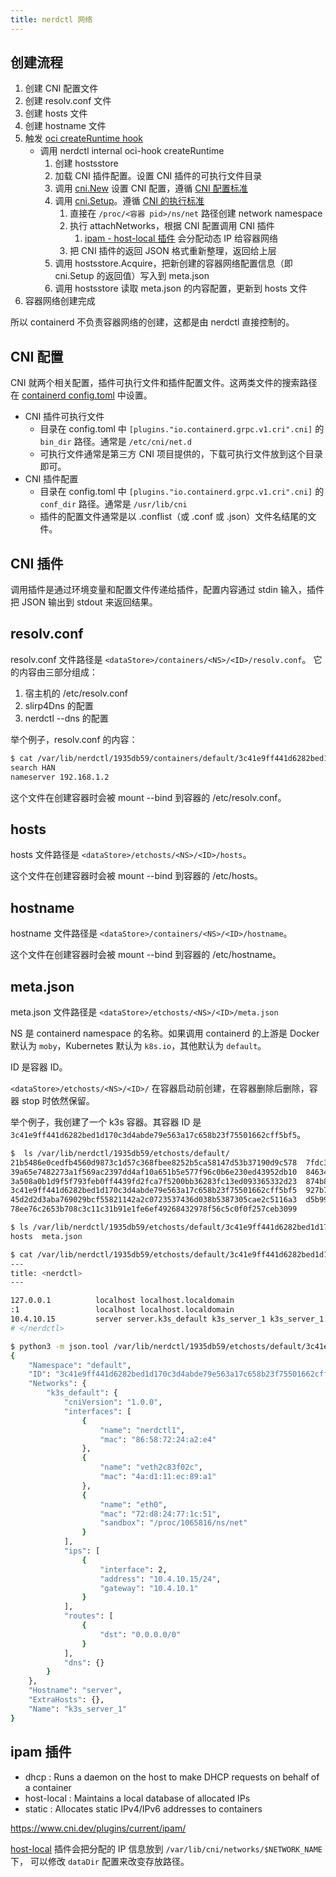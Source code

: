 ```yaml
---
title: nerdctl 网络
---
```



## 创建流程

1. 创建 CNI 配置文件
2. 创建 resolv.conf 文件
3. 创建 hosts 文件
4. 创建 hostname 文件
5. 触发 [oci createRuntime hook](https://github.com/opencontainers/runtime-spec/blob/main/runtime.md)
	- 调用 nerdctl internal oci-hook createRuntime
		1. 创建 hostsstore
		2. 加载 CNI 插件配置。设置 CNI 插件的可执行文件目录
		3. 调用 [cni.New](https://pkg.go.dev/github.com/containerd/go-cni#New) 设置 CNI 配置，遵循 [CNI 配置标准](https://www.cni.dev/docs/spec/#section-1-network-configuration-format)
		4. 调用 [cni.Setup](https://pkg.go.dev/github.com/containerd/go-cni#CNI.Setup)。遵循 [CNI 的执行标准](https://www.cni.dev/docs/spec/#section-3-execution-of-network-configurations)
			1. 直接在 `/proc/<容器 pid>/ns/net` 路径创建 network namespace
			2. 执行 attachNetworks，根据 CNI 配置调用 CNI 插件
				1. [ipam - host-local 插件](https://www.cni.dev/plugins/current/ipam/host-local/) 会分配动态 IP 给容器网络
			3. 把 CNI 插件的返回 JSON 格式重新整理，返回给上层
		5. 调用 hostsstore.Acquire，把新创建的容器网络配置信息（即 cni.Setup 的返回值）写入到 meta.json
		6. 调用 hostsstore 读取 meta.json 的内容配置，更新到 hosts 文件
6. 容器网络创建完成


所以 containerd 不负责容器网络的创建，这都是由 nerdctl 直接控制的。

## CNI 配置

CNI 就两个相关配置，插件可执行文件和插件配置文件。这两类文件的搜索路径在 [containerd config.toml](./containerd.md#config.toml) 中设置。

- CNI 插件可执行文件
  - 目录在 config.toml 中 `[plugins."io.containerd.grpc.v1.cri".cni]` 的 `bin_dir` 路径。通常是 `/etc/cni/net.d`
  - 可执行文件通常是第三方 CNI 项目提供的，下载可执行文件放到这个目录即可。
- CNI 插件配置
  - 目录在 config.toml 中 `[plugins."io.containerd.grpc.v1.cri".cni]` 的 `conf_dir` 路径。通常是 `/usr/lib/cni`
  - 插件的配置文件通常是以 .conflist（或 .conf 或 .json）文件名结尾的文件。

## CNI 插件

调用插件是通过环境变量和配置文件传递给插件，配置内容通过 stdin 输入，插件把 JSON 输出到 stdout 来返回结果。

## resolv.conf

resolv.conf 文件路径是 `<dataStore>/containers/<NS>/<ID>/resolv.conf`。
它的内容由三部分组成：

1. 宿主机的 /etc/resolv.conf
2. slirp4Dns 的配置
3. nerdctl --dns 的配置

举个例子，resolv.conf 的内容：

```sh
$ cat /var/lib/nerdctl/1935db59/containers/default/3c41e9ff441d6282bed1d170c3d4abde79e563a17c658b23f75501662cff5bf5/resolv.conf
search HAN
nameserver 192.168.1.2
```

这个文件在创建容器时会被 mount --bind 到容器的 /etc/resolv.conf。

## hosts

hosts 文件路径是 `<dataStore>/etchosts/<NS>/<ID>/hosts`。

这个文件在创建容器时会被 mount --bind 到容器的 /etc/hosts。

## hostname

hostname 文件路径是 `<dataStore>/containers/<NS>/<ID>/hostname`。

这个文件在创建容器时会被 mount --bind 到容器的 /etc/hostname。

## meta.json

meta.json 文件路径是 `<dataStore>/etchosts/<NS>/<ID>/meta.json`

NS 是 containerd namespace 的名称。如果调用 containerd 的上游是 Docker 默认为 `moby`，Kubernetes 默认为 `k8s.io`，其他默认为 `default`。

ID 是容器 ID。

`<dataStore>/etchosts/<NS>/<ID>/` 在容器启动前创建，在容器删除后删除，容器 stop 时依然保留。

举个例子，我创建了一个 k3s 容器。其容器 ID 是 `3c41e9ff441d6282bed1d170c3d4abde79e563a17c658b23f75501662cff5bf5`。

```sh
$  ls /var/lib/nerdctl/1935db59/etchosts/default/
21b5486e0cedfb4560d9873c1d57c368fbee8252b5ca58147d53b37190d9c578  7fdc35f51709ccbe8f5e84a7dbaf56edb8b7ff9f4644b05fa3e7dd873c4dd0c9
39a65e7482273a1f569ac2397dd4af10a651b5e577f96c0b6e230ed43952db10  846347fb07a6306da611c53136ffec09d04035de2752617976b0ed27b3004ac5
3a508a0b1d9f5f793feb0ff4439fd2fca7f5200bb36283fc13ed093365332d23  874b83075c1c2195e4fcff38dcde77d150411e9d667c43ab776175b041b0304a
3c41e9ff441d6282bed1d170c3d4abde79e563a17c658b23f75501662cff5bf5  927b7fe40db96b7dcfe2955e86922397c407a9956565318ccd527c65d1d2825a
45d2d2d3aba769029bcf55821142a2c0723537436d038b5387305cae2c5116a3  d5b993c9a7e00d182f85f5ba97c331cb6ee99dd75c8f82a7f6b11bbf50ea2018
78ee76c2653b708c3c11c31b91e1fe6ef49268432978f56c5c0f0f257ceb3099

$ ls /var/lib/nerdctl/1935db59/etchosts/default/3c41e9ff441d6282bed1d170c3d4abde79e563a17c658b23f75501662cff5bf5/
hosts  meta.json

$ cat /var/lib/nerdctl/1935db59/etchosts/default/3c41e9ff441d6282bed1d170c3d4abde79e563a17c658b23f75501662cff5bf5/hosts
---
title: <nerdctl>
---

127.0.0.1          localhost localhost.localdomain
:1                 localhost localhost.localdomain
10.4.10.15         server server.k3s_default k3s_server_1 k3s_server_1.k3s_default
# </nerdctl>

$ python3 -m json.tool /var/lib/nerdctl/1935db59/etchosts/default/3c41e9ff441d6282bed1d170c3d4abde79e563a17c658b23f75501662cff5bf5/meta.json
{
    "Namespace": "default",
    "ID": "3c41e9ff441d6282bed1d170c3d4abde79e563a17c658b23f75501662cff5bf5",
    "Networks": {
        "k3s_default": {
            "cniVersion": "1.0.0",
            "interfaces": [
                {
                    "name": "nerdctl1",
                    "mac": "86:58:72:24:a2:e4"
                },
                {
                    "name": "veth2c83f02c",
                    "mac": "4a:d1:11:ec:89:a1"
                },
                {
                    "name": "eth0",
                    "mac": "72:d8:24:77:1c:51",
                    "sandbox": "/proc/1065816/ns/net"
                }
            ],
            "ips": [
                {
                    "interface": 2,
                    "address": "10.4.10.15/24",
                    "gateway": "10.4.10.1"
                }
            ],
            "routes": [
                {
                    "dst": "0.0.0.0/0"
                }
            ],
            "dns": {}
        }
    },
    "Hostname": "server",
    "ExtraHosts": {},
    "Name": "k3s_server_1"
}
```

## ipam 插件

- dhcp : Runs a daemon on the host to make DHCP requests on behalf of a container
- host-local : Maintains a local database of allocated IPs
- static : Allocates static IPv4/IPv6 addresses to containers

https://www.cni.dev/plugins/current/ipam/

[host-local](https://www.cni.dev/plugins/current/ipam/host-local/) 插件会把分配的 IP 信息放到 `/var/lib/cni/networks/$NETWORK_NAME` 下，
可以修改 `dataDir` 配置来改变存放路径。
